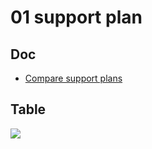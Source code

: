 # 01 support plan

## Doc
* [Compare support plans](https://azure.microsoft.com/en-ca/support/plans/)

## Table
[<img src="https://i.imgur.com/yW7jgim.png">](https://i.imgur.com/yW7jgim.png)
